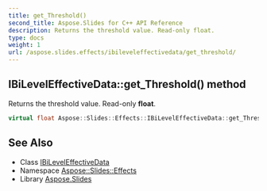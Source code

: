 ```yaml
---
title: get_Threshold()
second_title: Aspose.Slides for C++ API Reference
description: Returns the threshold value. Read-only float.
type: docs
weight: 1
url: /aspose.slides.effects/ibileveleffectivedata/get_threshold/
---
```

## IBiLevelEffectiveData::get_Threshold() method


Returns the threshold value. Read-only **float**.

```cpp
virtual float Aspose::Slides::Effects::IBiLevelEffectiveData::get_Threshold()=0
```

## See Also

* Class [IBiLevelEffectiveData](../)
* Namespace [Aspose::Slides::Effects](../../)
* Library [Aspose.Slides](../../../)